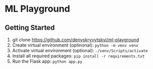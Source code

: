 # ML Playground

## Getting Started

1. git clone https://github.com/denyskryvytskyi/ml-playground
2. Create virtual environment (optinonal): `python -m venv venv`
3. Activate virtual environment (optional): `./venv/Scripts/activate`
4. Install all required packages: `pip install -r requirements.txt`
5. Run the Flask app: `python app.py`